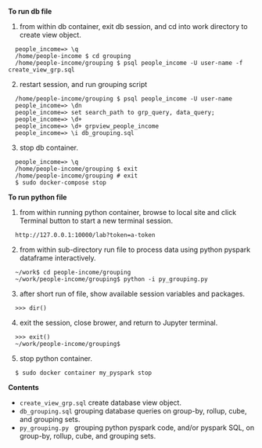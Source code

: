 **To run db file** 

1. from within db container, exit db session, and cd into work directory to create view object.
``` 
  people_income=> \q
  /home/people-income $ cd grouping
  /home/people-income/grouping $ psql people_income -U user-name -f  create_view_grp.sql

```

2. restart session, and run grouping script
```
  /home/people-income/grouping $ psql people_income -U user-name
  people_income=> \dn
  people_income=> set search_path to grp_query, data_query;
  people_income=> \d+
  people_income=> \d+ grpview_people_income
  people_income=> \i db_grouping.sql  

```
3. stop db container.
``` 
  people_income=> \q
  /home/people-income/grouping $ exit
  /home/people-income/grouping # exit
  $ sudo docker-compose stop
```

**To run python file** 

1. from within running python container, browse to local site and click Terminal button to start a new terminal session.
```
  http://127.0.0.1:10000/lab?token=a-token
```

2. from within sub-directory run file to process data using python pyspark dataframe interactively.
``` 
  ~/work$ cd people-income/grouping
  ~/work/people-income/grouping$ python -i py_grouping.py

```
3. after short run of file, show available session variables and packages.
```
  >>> dir()
```

4. exit the session, close brower, and return to Jupyter terminal.
```
  >>> exit()
  ~/work/people-income/grouping$
```
5. stop python container.
``` 
  $ sudo docker container my_pyspark stop
```


**Contents**

- ```create_view_grp.sql``` create database view object.
- ```db_grouping.sql``` grouping database queries on group-by, rollup, cube, and grouping sets.
- ```py_grouping.py ``` grouping python pyspark code, and/or pyspark SQL, on group-by, rollup, cube, and grouping sets.

